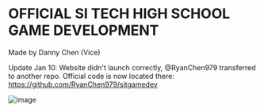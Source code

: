 # OFFICIAL SI TECH HIGH SCHOOL GAME DEVELOPMENT
Made by Danny Chen (Vice)

Update Jan 10: Website didn't launch correctly, @RyanChen979 transferred to another repo. Official code is now located there:
https://github.com/RyanChen979/sitgamedev


![image](https://github.com/dannywchen/SITHGAMEDEV/assets/155599374/84ea7d24-4f90-49d0-b3a4-7528c3e2adf3)

